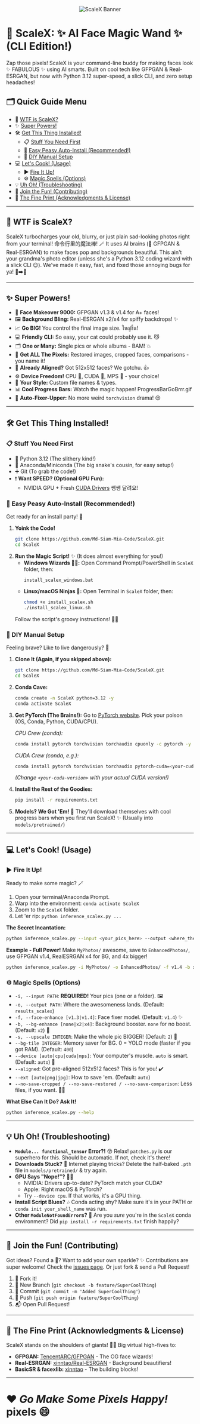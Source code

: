 <p align="center">
  <img src="assets/Banner.png" alt="ScaleX Banner">
</p>

# 🌟 ScaleX: ✨ AI Face Magic Wand ✨ (CLI Edition!)

Zap those pixels! ScaleX is your command-line buddy for making faces look ✨ FABULOUS ✨ using AI smarts. Built on cool tech like GFPGAN & Real-ESRGAN, but now with Python 3.12 super-speed, a slick CLI, and zero setup headaches!

## 🗂 Quick Guide Menu
- 📖 [WTF is ScaleX?](#-wtf-is-scalex)
- ✨ [Super Powers!](#-super-powers)
- 🛠️ [Get This Thing Installed!](#️-get-this-thing-installed)
  - 📋 [Stuff You Need First](#-stuff-you-need-first)
  - 🚀 [Easy Peasy Auto-Install (Recommended!)](#-easy-peasy-auto-install-recommended)
  - 🔩 [DIY Manual Setup](#-diy-manual-setup)
- 💻 [Let's Cook! (Usage)](#️-lets-cook-usage)
  - ▶️ [Fire It Up!](#️-fire-it-up)
  - ⚙️ [Magic Spells (Options)](#️-magic-spells-options)
- 💡 [Uh Oh! (Troubleshooting)](#-uh-oh-troubleshooting)
- 🤝 [Join the Fun! (Contributing)](#-join-the-fun-contributing)
- 📜 [The Fine Print (Acknowledgments & License)](#-the-fine-print-acknowledgments--license)

---

## 📖 WTF is ScaleX?
ScaleX turbocharges your old, blurry, or just plain sad-looking photos right from your terminal! 命令行里的魔法棒! 🪄 It uses AI brains (🧠 GFPGAN & Real-ESRGAN) to make faces pop and backgrounds beautiful. This ain't your grandma's photo editor (unless she's a Python 3.12 coding wizard with a slick CLI 😉). We've made it easy, fast, and fixed those annoying bugs for ya! 🐞➡️🦋

---

## ✨ Super Powers!
- 🚀 **Face Makeover 9000:** GFPGAN v1.3 & v1.4 for A+ faces!
- 🖼️ **Background Bling:** Real-ESRGAN x2/x4 for spiffy backdrops! ✨
- 📈 **Go BIG!** You control the final image size.  ใหญ่ขึ้น!
- 💻 **Friendly CLI:** So easy, your cat could probably use it. 😼
- 🗂 **One or Many:** Single pics or whole albums - BAM! 💥
- 🎨 **Get ALL The Pixels:** Restored images, cropped faces, comparisons - you name it!
- 🎯 **Already Aligned?** Got 512x512 faces? We gotchu. 👍
- ⚙️ **Device Freedom!** CPU 🐢, CUDA 🚀, MPS 🍎 - your choice!
- 📝 **Your Style:** Custom file names & types.
- 📊 **Cool Progress Bars:** Watch the magic happen!  ProgressBarGoBrrr.gif
- 🔧 **Auto-Fixer-Upper:** No more weird `torchvision` drama! 😌

---

## 🛠️ Get This Thing Installed!
### 📋 Stuff You Need First
- 🐍 Python 3.12 (The slithery kind!)
- 🐉 Anaconda/Miniconda (The big snake's cousin, for easy setup!)
- ➕ Git (To grab the code!)
- ❗ **Want SPEED? (Optional GPU Fun):**
  - NVIDIA GPU + Fresh [CUDA Drivers](https://www.nvidia.com/Download/index.aspx) 쌩쌩 달려요!

### 🚀 Easy Peasy Auto-Install (Recommended!)
Get ready for an install party! 🥳
1.  **Yoink the Code!**
    ```bash
    git clone https://github.com/Md-Siam-Mia-Code/ScaleX.git
    cd ScaleX
    ```
2.  **Run the Magic Script!** ✨ (It does almost everything for you!)
    *   **Windows Wizards 🧙‍♂️:**
        Open Command Prompt/PowerShell in `ScaleX` folder, then:
        ```batch
        install_scalex_windows.bat
        ```
    *   **Linux/macOS Ninjas 🥷:**
        Open Terminal in `ScaleX` folder, then:
        ```bash
        chmod +x install_scalex.sh
        ./install_scalex_linux.sh
        ```
    Follow the script's groovy instructions! 🕺💃

### 🔩 DIY Manual Setup
Feeling brave? Like to live dangerously? 🤠
1.  **Clone It (Again, if you skipped above):**
    ```bash
    git clone https://github.com/Md-Siam-Mia-Code/ScaleX.git
    cd ScaleX
    ```
2.  **Conda Cave:**
    ```bash
    conda create -n ScaleX python=3.12 -y
    conda activate ScaleX
    ```
3.  **Get PyTorch (The Brains!):**
    Go to [PyTorch website](https://pytorch.org/get-started/locally/). Pick your poison (OS, Conda, Python, CUDA/CPU).

    *CPU Crew (conda):*
    ```bash
    conda install pytorch torchvision torchaudio cpuonly -c pytorch -y
    ```
    *CUDA Crew (conda, e.g.):*
    ```bash
    conda install pytorch torchvision torchaudio pytorch-cuda=<your-cuda-version> -c pytorch -c nvidia -y
    ```
    _(Change `<your-cuda-version>` with your actual CUDA version!)_

4.  **Install the Rest of the Goodies:**
    ```bash
    pip install -r requirements.txt
    ```
5.  **Models? We Got 'Em!**
    🚀 They'll download themselves with cool progress bars when you first run ScaleX! ✨ (Usually into `models/pretrained/`)

---

## 💻 Let's Cook! (Usage)
### ▶️ Fire It Up!
Ready to make some magic? 🪄
1.  Open your terminal/Anaconda Prompt.
2.  Warp into the environment: `conda activate ScaleX`
3.  Zoom to the `ScaleX` folder.
4.  Let 'er rip: `python inference_scalex.py ...`

**The Secret Incantation:**
```bash
python inference_scalex.py --input <your_pics_here> --output <where_the_magic_goes> [MORE_SPELLS]
```

**Example - Full Power!**
Make `MyPhotos/` awesome, save to `EnhancedPhotos/`, use GFPGAN v1.4, RealESRGAN x4 for BG, and 4x bigger!
```bash
python inference_scalex.py -i MyPhotos/ -o EnhancedPhotos/ -f v1.4 -b x4 -s 4
```

### ⚙️ Magic Spells (Options)
*   `-i, --input PATH`: **REQUIRED!** Your pics (one or a folder). 🖼️
*   `-o, --output PATH`: Where the awesomeness lands. (Default: `results_scalex`)
*   `-f, --face-enhance [v1.3|v1.4]`: Face fixer model. (Default: `v1.4`) ✨
*   `-b, --bg-enhance [none|x2|x4]`: Background booster. `none` for no boost. (Default: `x2`) 🌳
*   `-s, --upscale INTEGER`: Make the whole pic BIGGER! (Default: `2`) 🐘
*   `--bg-tile INTEGER`: Memory saver for BG. 0 = YOLO mode (faster if you got RAM). (Default: `400`)
*   `--device [auto|cpu|cuda|mps]`: Your computer's muscle. `auto` is smart. (Default: `auto`) 💪
*   `--aligned`: Got pre-aligned 512x512 faces? This is for you! ✔️
*   `--ext [auto|png|jpg]`: How to save 'em. (Default: `auto`)
*   `--no-save-cropped / --no-save-restored / --no-save-comparison`: Less files, if you want. 🚫💾

**What Else Can It Do? Ask It!**
```bash
python inference_scalex.py --help
```

---

## 💡 Uh Oh! (Troubleshooting)
*   **`Module... functional_tensor` Error?!** 😵
    Relax! `patches.py` is our superhero for this. Should be automatic. If not, check it's there!
*   **Downloads Stuck?** 🐌
    Internet playing tricks? Delete the half-baked `.pth` file in `models/pretrained/` & try again.
*   **GPU Says "Nope!"?** 🙅‍♀️
    *   NVIDIA: Drivers up-to-date? PyTorch match your CUDA?
    *   Apple: Right macOS & PyTorch?
    *   Try `--device cpu`. If that works, it's a GPU thing.
*   **Install Script Blues?** 🎶
    Conda acting shy? Make sure it's in your PATH or `conda init your_shell_name` was run.
*   **Other `ModuleNotFoundError`s?** 🤷
    Are you *sure* you're in the `ScaleX` conda environment? Did `pip install -r requirements.txt` finish happily?

---

## 🤝 Join the Fun! (Contributing)
Got ideas? Found a 🐛? Want to add your own sparkle? ✨ Contributions are super welcome!
Check the [issues page](https://github.com/Md-Siam-Mia-Code/ScaleX/issues). Or just fork & send a Pull Request!

1.  🍴 Fork it!
2.  🌿 New Branch (`git checkout -b feature/SuperCoolThing`)
3.  💾 Commit (`git commit -m 'Added SuperCoolThing'`)
4.  🚀 Push (`git push origin feature/SuperCoolThing`)
5.  📬 Open Pull Request!

---

## 📜 The Fine Print (Acknowledgments & License)
ScaleX stands on the shoulders of giants! 🏋️‍♂️ Big virtual high-fives to:
*   **GFPGAN:** [TencentARC/GFPGAN](https://github.com/TencentARC/GFPGAN) - The OG face wizards!
*   **Real-ESRGAN:** [xinntao/Real-ESRGAN](https://github.com/xinntao/Real-ESRGAN) - Background beautifiers!
*   **BasicSR & facexlib:** [xinntao](https://github.com/xinntao) - The building blocks!

---

# ❤️ *Go Make Some Pixels Happy!* pixels 😄